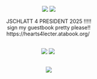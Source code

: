 <p align="center">
<img src="https://i.postimg.cc/T20DvSSH/tumblr-8c2407efc1592e2690713602301caeeb-b5022add-100-1.png" /> <img src="https://i.postimg.cc/zGj9K4zW/tumblr-8c2407efc1592e2690713602301caeeb-b5022add-100-4.png" />
  </p>
<div align="center"> JSCHLATT 4 PRESIDENT 2025 !!!!!</div>
<div align="center"> sign my guestbook pretty please!!</div>
<div align="center">  https://hearts4lecter.atabook.org/  </div>
        
<p align="center">   <img src="https://i.postimg.cc/gkPh6TBG/tumblr-8c2407efc1592e2690713602301caeeb-b5022add-100-5.png" /> <img src="https://i.postimg.cc/CMkrb9J1/tumblr-8c2407efc1592e2690713602301caeeb-b5022add-100-3.png" />
   </p>
  <div align="center"> <img src="https://i.postimg.cc/0N9vvthc/blinkies-Cafe-h-G.gif" /> </div>
